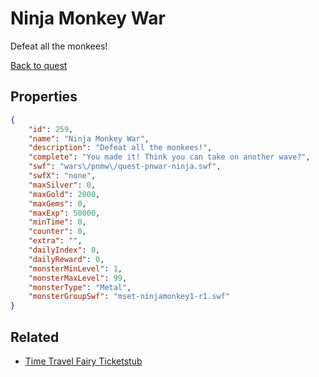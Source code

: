 # Ninja Monkey War

Defeat all the monkees!

[Back to quest](../quests.md)

## Properties

```json
{
    "id": 259,
    "name": "Ninja Monkey War",
    "description": "Defeat all the monkees!",
    "complete": "You made it! Think you can take on another wave?",
    "swf": "wars\/pnmw\/quest-pnwar-ninja.swf",
    "swfX": "none",
    "maxSilver": 0,
    "maxGold": 2000,
    "maxGems": 0,
    "maxExp": 50000,
    "minTime": 0,
    "counter": 0,
    "extra": "",
    "dailyIndex": 0,
    "dailyReward": 0,
    "monsterMinLevel": 1,
    "monsterMaxLevel": 99,
    "monsterType": "Metal",
    "monsterGroupSwf": "mset-ninjamonkey1-r1.swf"
}
```

## Related

- [Time Travel Fairy Ticketstub](../items/3375-time-travel-fairy-ticketstub.md)

